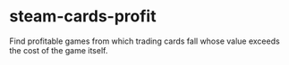 # steam-cards-profit
Find profitable games from which trading cards fall whose value exceeds the cost of the game itself.
